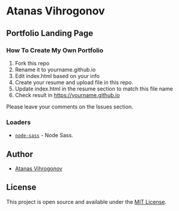 # Atanas Vihrogonov
## Portfolio Landing Page

### How To Create My Own Portfolio
1. Fork this repo
2. Rename it to yourname.github.io
3. Edit index.html based on your info
4. Create your resume and upload file in this repo.
8. Update index.html in the resume section to match this file name
9. Check result in https://yourname.github.io

Please leave your comments on the Issues section.

### Loaders
- [`node-sass`](https://github.com/sass/node-sass) - Node Sass.

## Author
- [Atanas Vihrogonov](https://avihrogonov.co.uk)

## License
This project is open source and available under the [MIT License](LICENSE).